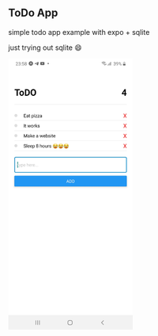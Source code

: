 ## ToDo App

simple todo app example with expo + sqlite

just trying out sqlite :smile:


<img src="./.github/screenshot.jpeg" width="50%" />
